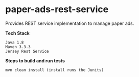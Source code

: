 # paper-ads-rest-service
Provides REST service implementation to manage paper ads.

**Tech Stack**
```
Java 1.8
Maven 3.3.3
Jersey Rest Service
```

**Steps to build and run tests**
```
mvn clean install (install runs the Junits)
```
